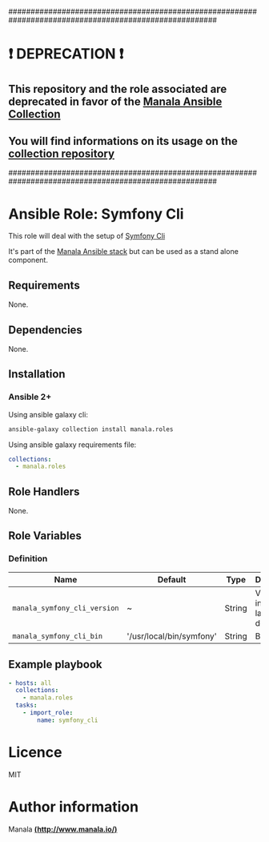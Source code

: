 #######################################################################################################

# :exclamation: DEPRECATION :exclamation:

## This repository and the role associated are deprecated in favor of the [Manala Ansible Collection](https://galaxy.ansible.com/manala/roles)

## You will find informations on its usage on the [collection repository](https://github.com/manala/ansible-roles)

#######################################################################################################

# Ansible Role: Symfony Cli

This role will deal with the setup of [Symfony Cli](https://symfony.com/download)

It's part of the [Manala Ansible stack](http://www.manala.io) but can be used as a stand alone component.

## Requirements

None.

## Dependencies

None.

## Installation

### Ansible 2+

Using ansible galaxy cli:

```bash
ansible-galaxy collection install manala.roles
```

Using ansible galaxy requirements file:

```yaml
collections:
  - manala.roles
```

## Role Handlers

None.

## Role Variables

### Definition

| Name                         | Default                  | Type   | Description                            |
| ---------------------------- | ------------------------ | ------ | -------------------------------------- |
| `manala_symfony_cli_version` | ~                        | String | Version to install, latest by default  |
| `manala_symfony_cli_bin`     | '/usr/local/bin/symfony' | String | Binary path                            |

## Example playbook

```yaml
- hosts: all
  collections:
    - manala.roles
  tasks:
    - import_role:
        name: symfony_cli
```

# Licence

MIT

# Author information

Manala [**(http://www.manala.io/)**](http://www.manala.io)
